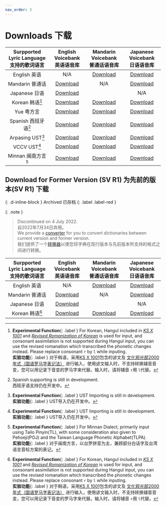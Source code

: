 ```yaml
---
nav_order: 3
---
```


# Downloads 下载  
  
| Surpported Lyric Language<br />支持的歌词语言 | English Voicebank<br />英语语音库 | Mandarin Voicebank<br />普通话语音库 |Japanese Voicebank<br />日语语音库 |  
|:----:|:----:|:----:|:----:|
| English 英语 | N/A | [Download](https://github.com/Slidingwall/synthv-dictionaries/blob/main/mandarin-xsampa/English.json) | [Download](https://github.com/Slidingwall/synthv-dictionaries/blob/main/japanese-romaji/English.json) |
| Mandarin 普通话 | [Download](https://github.com/Slidingwall/synthv-dictionaries/blob/main/english-arpabet/Mandarin.json) | N/A | [Download](https://github.com/Slidingwall/synthv-dictionaries/blob/main/japanese-romaji/Mandarin.json) |
| Japanese 日语 | [Download](https://github.com/Slidingwall/synthv-dictionaries/blob/main/english-arpabet/Japanese.json) |  | N/A |
| Korean 韩语[^1] | [Download](https://github.com/Slidingwall/synthv-dictionaries/blob/main/english-arpabet/Korean.json) | [Download](https://github.com/Slidingwall/synthv-dictionaries/blob/main/mandarin-xsampa/Korean.json) | [Download](https://github.com/Slidingwall/synthv-dictionaries/blob/main/japanese-romaji/Korean.json) |
| Yue 粤方言 | [Download](https://github.com/Slidingwall/synthv-dictionaries/blob/main/english-arpabet/Yue.json) | [Download](https://github.com/Slidingwall/synthv-dictionaries/blob/main/mandarin-xsampa/Yue.json) | [Download](https://github.com/Slidingwall/synthv-dictionaries/blob/main/japanese-romaji/Yue.json) |
| Spanish 西班牙语[^2] | [Download](https://github.com/Slidingwall/synthv-dictionaries/blob/main/english-arpabet/Spanish.json) | [Download](https://github.com/Slidingwall/synthv-dictionaries/blob/main/mandarin-xsampa/Spanish.json) | [Download](https://github.com/Slidingwall/synthv-dictionaries/blob/main/japanese-romaji/Spanish.json) |
| Arpasing UST[^3] | [Download](https://github.com/Slidingwall/synthv-dictionaries/blob/main/english-arpabet/UST-Arpasing.json) | [Download](https://github.com/Slidingwall/synthv-dictionaries/blob/main/mandarin-xsampa/UST-Arpasing.json) | [Download](https://github.com/Slidingwall/synthv-dictionaries/blob/main/japanese-romaji/UST-Arpasing.json) |
| VCCV UST[^3] | [Download](https://github.com/Slidingwall/synthv-dictionaries/blob/main/english-arpabet/UST-VCCV.json) | [Download](https://github.com/Slidingwall/synthv-dictionaries/blob/main/mandarin-xsampa/UST-VCCV.json) | [Download](https://github.com/Slidingwall/synthv-dictionaries/blob/main/japanese-romaji/UST-VCCV.json) |
| Minnan 闽南方言[^4] | [Download](https://github.com/Slidingwall/synthv-dictionaries/blob/main/english-arpabet/Minnan.json) | [Download](https://github.com/Slidingwall/synthv-dictionaries/blob/main/mandarin-xsampa/Minnan.json) | [Download](https://github.com/Slidingwall/synthv-dictionaries/blob/main/japanese-romaji/Minnan.json) |

[^1]: **Experimental Function**{: .label }
      For Korean, Hangul included in _[KS X 1001](https://en.wikipedia.org/wiki/KS_X_1001)_ and _[Revised Romanization of Korean](https://en.wikipedia.org/wiki/Revised_Romanization_of_Korean)_ is used for input, and consonant assimilation is not supported during Hangul input, you can use the revised romanation which transcribed the phonetic changes instead. Please replace consonant `r` by `l` while inputing.  
      **实验功能**{: .label }
      对于韩语，采用[KS X 1001](https://zh.wikipedia.org/wiki/KS_X_1001)包含的谚文及 [文化观光部2000年式（国语罗马字表记法）](https://zh.wikipedia.org/wiki/%E6%96%87%E5%8C%96%E8%A7%82%E5%85%89%E9%83%A82000%E5%B9%B4%E5%BC%8F) 进行输入，使用谚文输入时，不支持转换辅音音变，您可以用记录下音变的罗马字来代替。输入时，请将辅音 `r`用 `l`代替。

[^2]: Spanish supporting is still in development.  
      西班牙语支持仍在开发中。  

[^3]: **Experimental Function**{: .label }
      UST Importing is still in development.  
      **实验功能**{: .label }
      UST导入仍在开发中。  

[^4]: **Experimental Function**{: .label }
      For Minnan Dialect, primarily input using Tailo Pinyin(TL), with some consideration also given to Pehoeji(POJ) and the Taiwan Language Phonetic Alphabet(TLPA).  
      **实验功能**{: .label }
      对于闽南方言，以台罗拼音为主，兼顾部分白话字及台湾语言音标方案的表记。  


## Download for Former Version (SV R1) 为先前的版本(SV R1) 下载
{: .d-inline-block }
Archived 已存档
{: .label .label-red }

{: .note }
> Discontinued on 4 July 2022.  
> 自2022年7月34日弃用。  
> We provide a [converter](https://slidingwall.github.io/synthv-dictionaries/converter) for you to convert dictionaries between current version and former version.  
> 我们提供了一个[转换器](https://slidingwall.github.io/synthv-dictionaries/converter)以便您将字典在现行版本与先前版本所支持的格式之间进行转换。  

| Surpported Lyric Language<br />支持的歌词语言 | English Voicebank<br />英语语音库 | Mandarin Voicebank<br />普通话语音库 |Japanese Voicebank<br />日语语音库 |  
|:----:|:----:|:----:|:----:|
| English 英语 | N/A | [Download](https://github.com/Slidingwall/synthv-dictionaries/blob/main/Dictionaries%20for%20Synthesizer%20V%20Editor/dictionary-mandarin-xsampa/English.xml) | [Download](https://github.com/Slidingwall/synthv-dictionaries/blob/main/Dictionaries%20for%20Synthesizer%20V%20Editor/dictionary-japanese-romaji/English.xml) |
| Mandarin 普通话 | [Download](https://github.com/Slidingwall/synthv-dictionaries/blob/main/Dictionaries%20for%20Synthesizer%20V%20Editor/dictionary-english-arpabet/Mandarin.xml) | N/A | [Download](https://github.com/Slidingwall/synthv-dictionaries/blob/main/Dictionaries%20for%20Synthesizer%20V%20Editor/dictionary-japanese-romaji/Mandarin.xml) |
| Japanese 日语 | [Download](https://github.com/Slidingwall/synthv-dictionaries/blob/main/Dictionaries%20for%20Synthesizer%20V%20Editor/dictionary-english-arpabet/Japanese.xml) |  | N/A |
| Korean 韩语[^1] | [Download](https://github.com/Slidingwall/synthv-dictionaries/blob/main/Dictionaries%20for%20Synthesizer%20V%20Editor/dictionary-english-arpabet/Korean.xml) | [Download](https://github.com/Slidingwall/synthv-dictionaries/blob/main/Dictionaries%20for%20Synthesizer%20V%20Editor/dictionary-mandarin-xsampa/Korean.xml) | [Download](https://github.com/Slidingwall/synthv-dictionaries/blob/main/Dictionaries%20for%20Synthesizer%20V%20Editor/dictionary-japanese-romaji/Korean.xml) |
